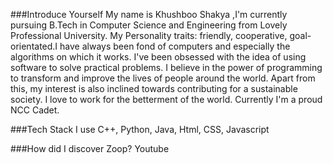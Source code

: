 ###Introduce Yourself
My name is Khushboo Shakya ,I'm currently pursuing B.Tech in Computer Science and Engineering from Lovely Professional University. My Personality traits: friendly, cooperative, goal-orientated.I have always been fond of computers and especially the algorithms on which it works. I've been obsessed with the idea of using software to solve practical problems. I believe in the power of programming to transform and improve the lives of people around the world. Apart from this, my interest is also inclined towards contributing for a sustainable society. I love to work for the betterment of the world. Currently I'm a proud NCC Cadet.

###Tech Stack I use
C++, Python, Java, Html, CSS, Javascript

###How did I discover Zoop?
Youtube

